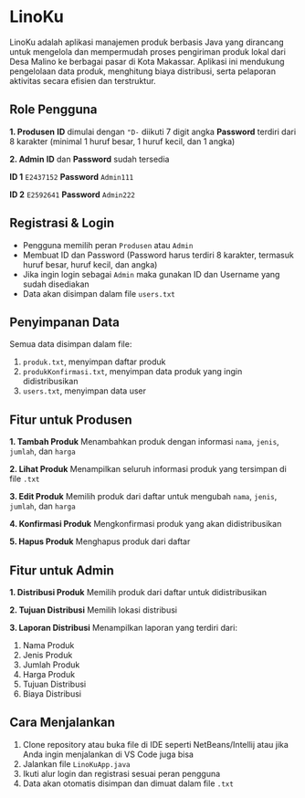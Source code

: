 # LinoKu
LinoKu adalah aplikasi manajemen produk berbasis Java yang dirancang untuk mengelola dan mempermudah proses pengiriman  produk lokal dari Desa Malino ke berbagai pasar di Kota Makassar. Aplikasi ini mendukung pengelolaan data produk, menghitung biaya distribusi, serta pelaporan aktivitas secara efisien dan terstruktur.

## Role Pengguna
**1. Produsen**
**ID** dimulai dengan `"D-` diikuti 7 digit angka
**Password** terdiri dari 8 karakter (minimal 1 huruf besar, 1 huruf kecil, dan 1 angka)

**2. Admin**
**ID** dan **Password** sudah tersedia

**ID 1**  `E2437152` **Password** `Admin111`

**ID 2**  `E2592641` **Password** `Admin222`

## Registrasi & Login
* Pengguna memilih peran `Produsen` atau `Admin`
* Membuat ID dan Password (Password harus terdiri 8 karakter, termasuk huruf besar, huruf kecil, dan angka)
* Jika ingin login sebagai  `Admin` maka gunakan ID dan Username yang sudah disediakan
* Data akan disimpan dalam file `users.txt `

## Penyimpanan Data
Semua data disimpan dalam file:
1. `produk.txt`, menyimpan daftar produk
2. `produkKonfirmasi.txt`, menyimpan data produk yang ingin didistribusikan
3. `users.txt`, menyimpan data user
   

## Fitur untuk Produsen
**1. Tambah Produk**
Menambahkan produk dengan informasi `nama`, `jenis`, `jumlah`, dan `harga`

**2. Lihat Produk**
Menampilkan seluruh informasi produk yang tersimpan di file `.txt`

**3. Edit Produk**
Memilih produk dari daftar untuk mengubah `nama`, `jenis`, `jumlah`, dan `harga`

**4. Konfirmasi Produk**
Mengkonfirmasi produk yang akan didistribusikan

**5. Hapus Produk**
Menghapus produk dari daftar

## Fitur untuk Admin
**1. Distribusi Produk**
Memilih produk dari daftar untuk didistribusikan

**2. Tujuan Distribusi**
Memilih lokasi distribusi

**3. Laporan Distribusi**
Menampilkan laporan yang terdiri dari:
1. Nama Produk
2. Jenis Produk
3. Jumlah Produk
4. Harga Produk
5. Tujuan Distribusi
6. Biaya Distribusi

## Cara Menjalankan
1. Clone repository atau buka file di IDE seperti NetBeans/Intellij atau jika Anda ingin menjalankan di VS Code juga bisa
2. Jalankan file `LinoKuApp.java`
3. Ikuti alur login dan registrasi sesuai peran pengguna
4. Data akan otomatis disimpan dan dimuat dalam file `.txt`

